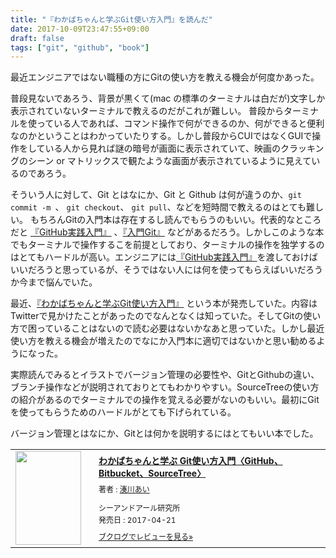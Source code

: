 ```yaml
---
title: "『わかばちゃんと学ぶGit使い方入門』を読んだ"
date: 2017-10-09T23:47:55+09:00
draft: false
tags: ["git", "github", "book"]
---
```


最近エンジニアではない職種の方にGitの使い方を教える機会が何度かあった。

<!--more-->

普段見ないであろう、背景が黒くて(mac の標準のターミナルは白だが)文字しか表示されていないターミナルで教えるのだがこれが難しい。
普段からターミナルを使っている人であれば、コマンド操作で何ができるのか、何ができると便利なのかということはわかっていたりする。しかし普段からCUIではなくGUIで操作をしている人から見れば謎の暗号が画面に表示されていて、映画のクラッキングのシーン or マトリックスで観たような画面が表示されているように見えているのであろう。

そういう人に対して、Git とはなにか、Git と Github は何が違うのか、`git commit -m `、 `git checkout`、 `git pull`、などを短時間で教えるのはとても難しい。
もちろんGitの入門本は存在するし読んでもらうのもいい。代表的なところだと [『GitHub実践入門』](https://www.amazon.co.jp/dp/477416366X?tag=gennei-22) 、[『入門Git』](https://www.amazon.co.jp/dp/4798023809?tag=gennei-22) などがあるだろう。しかしこのような本でもターミナルで操作するこを前提としており、ターミナルの操作を独学するのはとてもハードルが高い。エンジニアには[『GitHub実践入門』](https://www.amazon.co.jp/dp/477416366X?tag=gennei-22)を渡しておけばいいだろうと思っているが、そうではない人には何を使ってもらえばいいだろうか今まで悩んでいた。

最近、[『わかばちゃんと学ぶGit使い方入門』](https://www.amazon.co.jp/dp/4863542178?tag=gennei-22) という本が発売していた。内容はTwitterで見かけたことがあったのでなんとなくは知っていた。そしてGitの使い方で困っていることはないので読む必要はないかなあと思っていた。しかし最近使い方を教える機会が増えたのでなにか入門本に適切ではないかと思い勧めるようになった。

実際読んでみるとイラストでバージョン管理の必要性や、GitとGithubの違い、ブランチ操作などが説明されておりとてもわかりやすい。SourceTreeの使い方の紹介があるのでターミナルでの操作を覚える必要がないのもいい。最初にGitを使ってもらうためのハードルがとても下げられている。

バージョン管理とはなにか、Gitとは何かを説明するにはとてもいい本でした。

<div class="booklog_html"><table><tr><td class="booklog_html_image"><a href="https://www.amazon.co.jp/%E3%82%8F%E3%81%8B%E3%81%B0%E3%81%A1%E3%82%83%E3%82%93%E3%81%A8%E5%AD%A6%E3%81%B6-Git%E4%BD%BF%E3%81%84%E6%96%B9%E5%85%A5%E9%96%80%E3%80%88GitHub%E3%80%81Bitbucket%E3%80%81SourceTree%E3%80%89-%E6%B9%8A%E5%B7%9D-%E3%81%82%E3%81%84/dp/4863542178?SubscriptionId=0AVSM5SVKRWTFMG7ZR82&tag=gennei-22&linkCode=xm2&camp=2025&creative=165953&creativeASIN=4863542178" target="_blank"><img src="https://images-fe.ssl-images-amazon.com/images/I/51pe%2BemKACL._SL160_.jpg" width="105" height="150" style="border:0;border-radius:0;" /></a></td><td class="booklog_html_info" style="padding-left:20px;"><div class="booklog_html_title" style="margin-bottom:10px;font-size:14px;font-weight:bold;"><a href="https://www.amazon.co.jp/%E3%82%8F%E3%81%8B%E3%81%B0%E3%81%A1%E3%82%83%E3%82%93%E3%81%A8%E5%AD%A6%E3%81%B6-Git%E4%BD%BF%E3%81%84%E6%96%B9%E5%85%A5%E9%96%80%E3%80%88GitHub%E3%80%81Bitbucket%E3%80%81SourceTree%E3%80%89-%E6%B9%8A%E5%B7%9D-%E3%81%82%E3%81%84/dp/4863542178?SubscriptionId=0AVSM5SVKRWTFMG7ZR82&tag=gennei-22&linkCode=xm2&camp=2025&creative=165953&creativeASIN=4863542178" target="_blank">わかばちゃんと学ぶ Git使い方入門〈GitHub、Bitbucket、SourceTree〉</a></div><div style="margin-bottom:10px;"><div class="booklog_html_author" style="margin-bottom:15px;font-size:12px;;line-height:1.2em">著者 : <a href="http://booklog.jp/author/%E6%B9%8A%E5%B7%9D%E3%81%82%E3%81%84" target="_blank">湊川あい</a></div><div class="booklog_html_manufacturer" style="margin-bottom:5px;font-size:12px;;line-height:1.2em">シーアンドアール研究所</div><div class="booklog_html_release" style="font-size:12px;;line-height:1.2em">発売日 : 2017-04-21</div></div><div class="booklog_html_link_amazon"><a href="http://booklog.jp/item/1/4863542178" style="font-size:12px;" target="_blank">ブクログでレビューを見る»</a></div></td></tr></table></div>
